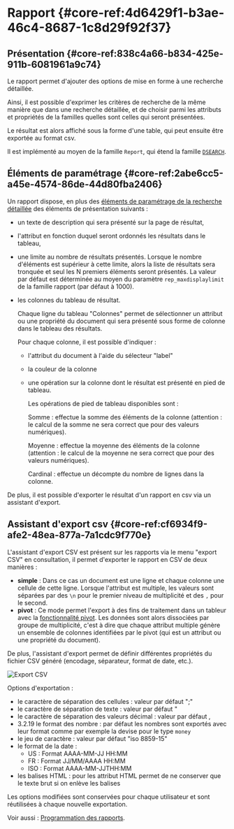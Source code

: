 # Rapport {#core-ref:4d6429f1-b3ae-46c4-8687-1c8d29f92f37}

## Présentation {#core-ref:838c4a66-b834-425e-911b-6081961a9c74}

Le rapport permet d'ajouter des options de mise en forme à une
recherche détaillée.

Ainsi, il est possible d'exprimer les critères de
recherche de la même manière que dans une recherche détaillée, et 
de choisir parmi les attributs et propriétés de la familles quelles sont celles
qui seront présentées.

Le résultat est alors affiché sous la forme d'une table,
qui peut ensuite être exportée au format csv.

Il est implémenté au moyen de la famille `Report`, qui étend la famille
[`DSEARCH`][search].

## Éléments de paramétrage {#core-ref:2abe6cc5-a45e-4574-86de-44d80fba2406}

Un rapport dispose, en plus des 
[éléments de paramétrage de la recherche détaillée][detailed_search_param]
des éléments de présentation suivants :

*   un texte de description qui sera présenté sur la page de résultat,

*   l'attribut en fonction duquel seront ordonnés les résultats dans le tableau,

*   une limite au nombre de résultats présentés.
    Lorsque le nombre d'éléments est supérieur à cette limite, 
    alors la liste de résultats sera tronquée et seul les N premiers éléments
    seront présentés. La valeur par défaut est déterminée au moyen du paramètre
    `rep_maxdisplaylimit` de la famille rapport (par défaut à 1000).

*   les colonnes du tableau de résultat.
    
    Chaque ligne du tableau "Colonnes" permet de sélectionner un attribut 
    ou une propriété du document qui sera présenté sous forme de colonne dans 
    le tableau des résultats.
    
    Pour chaque colonne, il est possible d'indiquer :
    
    *   l'attribut du document à l'aide du sélecteur "label"
    
    *   la couleur de la colonne
    
    *   une opération sur la colonne dont le résultat est présenté en pied de tableau.
        
        Les opérations de pied de tableau disponibles sont :
        
        Somme
        :   effectue la somme des éléments de la colonne
            (attention : le calcul de la somme ne sera correct 
            que pour des valeurs numériques).
        
        Moyenne
        :   effectue la moyenne des éléments de la colonne
            (attention : le calcul de la moyenne ne sera correct
            que pour des valeurs numériques).
        
        Cardinal
        :   effectue un décompte du nombre de lignes dans la colonne.

De plus, il est possible d'exporter le résultat d'un rapport en csv
via un assistant d'export.

## Assistant d'export csv {#core-ref:cf6934f9-afe2-48ea-877a-7a1cdc9f770e}

L'assistant d'export CSV est présent sur les rapports via le menu "export CSV"
en consultation, il permet d'exporter le rapport en CSV de deux manières :

* **simple** : Dans ce cas un document est une ligne et chaque colonne une 
    cellule de cette ligne. Lorsque l'attribut est multiple, les valeurs sont séparées
    par des `\n` pour le premier niveau de multiplicité et des `,` pour le second.
* **pivot** : Ce mode permet l'export à des fins de traitement dans un tableur
    avec la [fonctionnalité pivot][tdc]. Les données sont alors dissociées
    par groupe de multiplicité, c'est à dire que chaque attribut multiple génère un
    ensemble de colonnes identifiées par le pivot (qui est un attribut ou une
    propriété du document).

De plus, l'assistant d'export permet de définir différentes propriétés du fichier
CSV généré (encodage, séparateur, format de date, etc.).

![Export CSV](images/report_export_csv.png "Exportation CSV")

Options d'exportation : 

* le caractère de séparation des cellules : valeur par défaut ";"
* le caractère de séparation de texte : valeur par défaut "
* le caractère de séparation des valeurs décimal : valeur par défaut ,
* <span class="flag from release">3.2.19</span> le format des nombre : par défaut 
  les nombres sont exportés avec leur format 
  comme par exemple la devise pour le type `money`
* le jeu de caractère : valeur par défaut "iso 8859-15"
* le format de la date : 
   * US : Format AAAA-MM-JJ HH:MM
   * FR : Format JJ/MM/AAAA HH:MM
   * ISO : Format AAAA-MM-JJTHH:MM
* les balises HTML : pour les attribut HTML permet de ne conserver que le texte
   brut si on enlève les balises

Les options modifiées sont conservées pour chaque utilisateur et sont réutilisées
à chaque nouvelle exportation.

Voir aussi : [Programmation des rapports][report].

<!-- links -->
[detailed_search_param]: #core-ref:de8a1440-fb42-4ad0-b041-5c762b5258d9
[tdc]:      https://fr.wikipedia.org/wiki/Tableau_crois%C3%A9_dynamique "Wikipedia : tableau croisé dynamique"
[search]:    #core-ref:64c27570-07bf-4eb8-b970-d2b392716b52
[report]:   #core-ref:32bc0b13-2b9f-4096-ac83-15f2b40d3b39